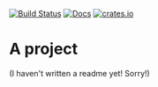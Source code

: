 [![Build Status](https://circleci.com/gh/antifuchs/deploy-flake.svg?style=svg)](https://circleci.com/gh/antifuchs/deploy-flake) [![Docs](https://docs.rs/deploy-flake/badge.svg)](https://docs.rs/deploy-flake/) [![crates.io](https://img.shields.io/crates/v/deploy-flake.svg)](https://crates.io/crates/deploy-flake)

# A project

(I haven't written a readme yet! Sorry!)
